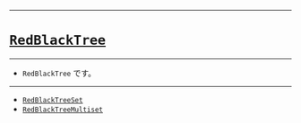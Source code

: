 _____

# [`RedBlackTree`](https://github.com/titanium-22/Library_py/tree/main/DataStructures/RedBlackTree)

_____

- `RedBlackTree` です。

_____

- [`RedBlackTreeSet`](./RedBlackTreeSet.md)
- [`RedBlackTreeMultiset`](./RedBlackTreeMultiset.md)

